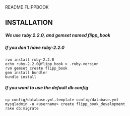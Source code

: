 README FLIPPBOOK


## INSTALLATION

##### We use ruby 2.2.0, and gemset named flipp_book
##### If you don't have ruby-2.2.0
```
rvm install ruby-2.2.0
echo ruby-2.2.0@flipp_book > .ruby-version
rvm gemset create flipp_book
gem install bundler
bundle install
```

##### If you want to use the default db config
```
cp config/database.yml.template config/database.yml
mysqladmin -u <username> create flipp_book_development
rake db:migrate
```
